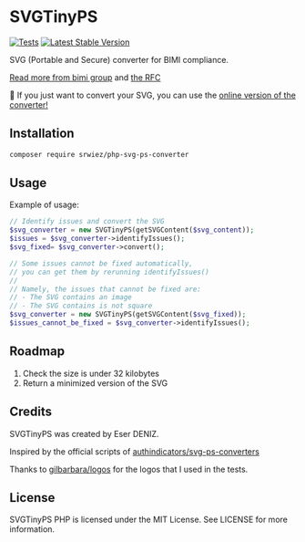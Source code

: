 # SVGTinyPS

[![Tests](https://github.com/SRWieZ/php-svg-ps-converter/actions/workflows/test.yml/badge.svg)](https://github.com/SRWieZ/php-svg-ps-converter/actions/workflows/tests.yml)
[![Latest Stable Version](https://poser.pugx.org/SRWieZ/php-svg-ps-converter/v/stable)](https://packagist.org/packages/SRWieZ/php-svg-ps-converter)

SVG (Portable and Secure) converter for BIMI compliance.

[Read more from bimi group](https://bimigroup.org/implementation-guide/)
and [the RFC](https://datatracker.ietf.org/doc/id/draft-svg-tiny-ps-abrotman-00.txt)

🧪 If you just want to convert your SVG, you can use the
[online version of the converter!](https://checkbimi.com/convertsvg)

## Installation

```bash
composer require srwiez/php-svg-ps-converter
```

## Usage

Example of usage:

```php
// Identify issues and convert the SVG
$svg_converter = new SVGTinyPS(getSVGContent($svg_content));
$issues = $svg_converter->identifyIssues();
$svg_fixed= $svg_converter->convert();

// Some issues cannot be fixed automatically,
// you can get them by rerunning identifyIssues()
//
// Namely, the issues that cannot be fixed are:
// - The SVG contains an image
// - The SVG contains is not square
$svg_converter = new SVGTinyPS(getSVGContent($svg_fixed));
$issues_cannot_be_fixed = $svg_converter->identifyIssues();
```

## Roadmap
1. Check the size is under 32 kilobytes
2. Return a minimized version of the SVG

## Credits

SVGTinyPS was created by Eser DENIZ.

Inspired by the official scripts
of [authindicators/svg-ps-converters](https://github.com/authindicators/svg-ps-converters)

Thanks to [gilbarbara/logos](https://github.com/gilbarbara/logos) for the logos that I used in the tests.

## License

SVGTinyPS PHP is licensed under the MIT License. See LICENSE for more information.